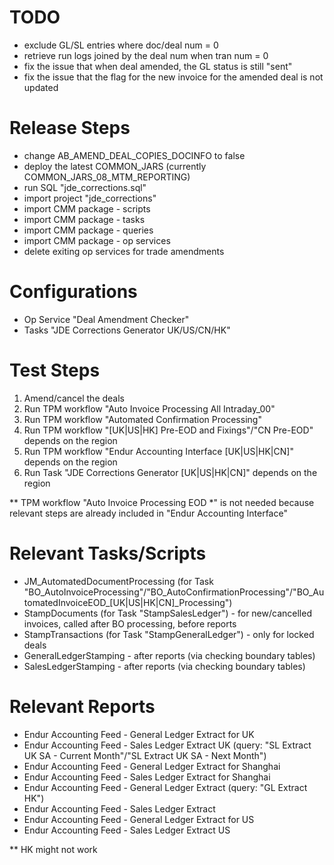 # TODO

* exclude GL/SL entries where doc/deal num = 0
* retrieve run logs joined by the deal num when tran num = 0
* fix the issue that when deal amended, the GL status is still "sent"
* fix the issue that the flag for the new invoice for the amended deal is not updated 

# Release Steps

* change AB_AMEND_DEAL_COPIES_DOCINFO to false
* deploy the latest COMMON_JARS (currently COMMON_JARS_08_MTM_REPORTING)
* run SQL "jde_corrections.sql"
* import project "jde_corrections"
* import CMM package - scripts
* import CMM package - tasks
* import CMM package - queries
* import CMM package - op services
* delete exiting op services for trade amendments

# Configurations

* Op Service "Deal Amendment Checker"
* Tasks "JDE Corrections Generator UK/US/CN/HK"

# Test Steps

1. Amend/cancel the deals
2. Run TPM workflow "Auto Invoice Processing All Intraday_00"
3. Run TPM workflow "Automated Confirmation Processing"
4. Run TPM workflow "[UK|US|HK] Pre-EOD and Fixings"/"CN Pre-EOD" depends on the region
5. Run TPM workflow "Endur Accounting Interface [UK|US|HK|CN]" depends on the region
6. Run Task "JDE Corrections Generator [UK|US|HK|CN]" depends on the region

** TPM workflow "Auto Invoice Processing EOD *" is not needed because relevant steps are already included in "Endur Accounting Interface"

# Relevant Tasks/Scripts

* JM_AutomatedDocumentProcessing (for Task "BO_AutoInvoiceProcessing"/"BO_AutoConfirmationProcessing"/"BO_AutomatedInvoiceEOD_[UK|US|HK|CN]_Processing")
* StampDocuments (for Task "StampSalesLedger") - for new/cancelled invoices, called after BO processing, before reports
* StampTransactions (for Task "StampGeneralLedger") - only for locked deals
* GeneralLedgerStamping - after reports (via checking boundary tables)
* SalesLedgerStamping - after reports (via checking boundary tables)

# Relevant Reports

* Endur Accounting Feed - General Ledger Extract for UK
* Endur Accounting Feed - Sales Ledger Extract UK (query: "SL Extract UK SA - Current Month"/"SL Extract UK SA - Next Month")
* Endur Accounting Feed - General Ledger Extract for Shanghai
* Endur Accounting Feed - Sales Ledger Extract for Shanghai
* Endur Accounting Feed - General Ledger Extract (query: "GL Extract HK")
* Endur Accounting Feed - Sales Ledger Extract
* Endur Accounting Feed - General Ledger Extract for US
* Endur Accounting Feed - Sales Ledger Extract US

** HK might not work